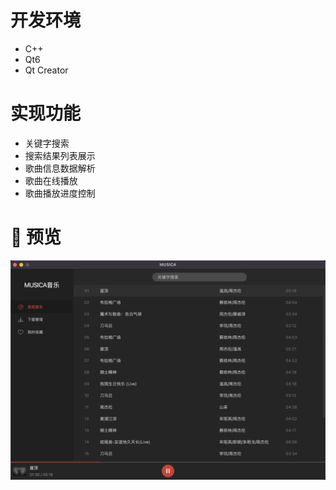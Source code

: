 # 开发环境
- C++
- Qt6
- Qt Creator

# 实现功能
- 关键字搜索
- 搜索结果列表展示
- 歌曲信息数据解析
- 歌曲在线播放
- 歌曲播放进度控制

# :camera_flash: 预览
<img src="arts/screenshot1.png" width="600">
